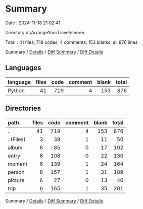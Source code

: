 # Summary

Date : 2024-11-18 21:02:41

Directory d:\\ArrangeYourTravel\\server

Total : 41 files,  719 codes, 4 comments, 153 blanks, all 876 lines

Summary / [Details](details.md) / [Diff Summary](diff.md) / [Diff Details](diff-details.md)

## Languages
| language | files | code | comment | blank | total |
| :--- | ---: | ---: | ---: | ---: | ---: |
| Python | 41 | 719 | 4 | 153 | 876 |

## Directories
| path | files | code | comment | blank | total |
| :--- | ---: | ---: | ---: | ---: | ---: |
| . | 41 | 719 | 4 | 153 | 876 |
| . (Files) | 3 | 38 | 1 | 11 | 50 |
| album | 6 | 85 | 0 | 17 | 102 |
| entry | 6 | 108 | 0 | 22 | 130 |
| moment | 6 | 139 | 1 | 24 | 164 |
| person | 8 | 157 | 1 | 31 | 189 |
| picture | 6 | 27 | 0 | 13 | 40 |
| trip | 6 | 165 | 1 | 35 | 201 |

Summary / [Details](details.md) / [Diff Summary](diff.md) / [Diff Details](diff-details.md)